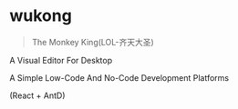 # wukong
> The Monkey King(LOL-齐天大圣)

A Visual Editor For Desktop

A Simple Low-Code And No-Code Development Platforms

(React + AntD)